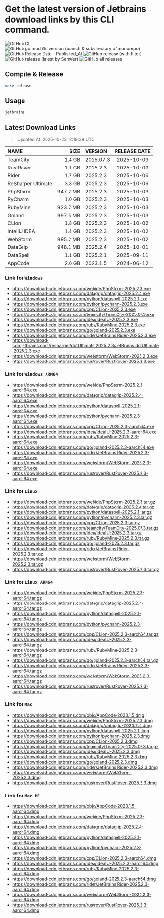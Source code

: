 # Get the latest version of Jetbrains download links by this CLI command.

![GitHub CI](https://github.com/designinlife/jetbrains/actions/workflows/ci.yml/badge.svg)
![GitHub go.mod Go version (branch & subdirectory of monorepo)](https://img.shields.io/github/go-mod/go-version/designinlife/jetbrains/master)
![GitHub Release Date - Published_At](https://img.shields.io/github/release-date/designinlife/jetbrains)
![GitHub release (with filter)](https://img.shields.io/github/v/release/designinlife/jetbrains)
![GitHub release (latest by SemVer)](https://img.shields.io/github/downloads/designinlife/jetbrains/v1.1.12/total)
![GitHub all releases](https://img.shields.io/github/downloads/designinlife/jetbrains/total)

## Compile & Release

```bash
make release
```

## Usage

```bash
jetbrains
```

## Latest Download Links

> Updated At: 2025-10-23 12:19:39 UTC

| NAME | SIZE | VERSION | RELEASE DATE |
| :-- | --: | :-- | :--: |
| TeamCity | 1.4 GB | 2025.07.3 | 2025-10-09 |
| RustRover | 1.1 GB | 2025.2.3 | 2025-10-09 |
| Rider | 1.7 GB | 2025.2.3 | 2025-10-06 |
| ReSharper Ultimate | 3.8 GB | 2025.2.3 | 2025-10-06 |
| PhpStorm | 947.2 MB | 2025.2.3 | 2025-10-03 |
| PyCharm | 1.0 GB | 2025.2.3 | 2025-10-03 |
| RubyMine | 923.7 MB | 2025.2.3 | 2025-10-03 |
| Goland | 997.5 MB | 2025.2.3 | 2025-10-03 |
| CLion | 1.8 GB | 2025.2.3 | 2025-10-02 |
| IntelliJ IDEA | 1.4 GB | 2025.2.3 | 2025-10-02 |
| WebStorm | 995.2 MB | 2025.2.3 | 2025-10-02 |
| DataGrip | 948.1 MB | 2025.2.4 | 2025-10-01 |
| DataSpell | 1.1 GB | 2025.2.1 | 2025-09-11 |
| AppCode | 2.0 GB | 2023.1.5 | 2024-06-12 |

### Link for `Windows`

* <https://download-cdn.jetbrains.com/webide/PhpStorm-2025.2.3.exe>
* <https://download-cdn.jetbrains.com/datagrip/datagrip-2025.2.4.exe>
* <https://download-cdn.jetbrains.com/python/dataspell-2025.2.1.exe>
* <https://download-cdn.jetbrains.com/python/pycharm-2025.2.3.exe>
* <https://download-cdn.jetbrains.com/cpp/CLion-2025.2.3.exe>
* <https://download-cdn.jetbrains.com/teamcity/TeamCity-2025.07.3.exe>
* <https://download-cdn.jetbrains.com/idea/ideaIU-2025.2.3.exe>
* <https://download-cdn.jetbrains.com/ruby/RubyMine-2025.2.3.exe>
* <https://download-cdn.jetbrains.com/go/goland-2025.2.3.exe>
* <https://download-cdn.jetbrains.com/rider/JetBrains.Rider-2025.2.3.exe>
* <https://download-cdn.jetbrains.com/resharper/dotUltimate.2025.2.3/JetBrains.dotUltimate.2025.2.3.exe>
* <https://download-cdn.jetbrains.com/webstorm/WebStorm-2025.2.3.exe>
* <https://download-cdn.jetbrains.com/rustrover/RustRover-2025.2.3.exe>

### Link for `Windows ARM64`

* <https://download-cdn.jetbrains.com/webide/PhpStorm-2025.2.3-aarch64.exe>
* <https://download-cdn.jetbrains.com/datagrip/datagrip-2025.2.4-aarch64.exe>
* <https://download-cdn.jetbrains.com/python/dataspell-2025.2.1-aarch64.exe>
* <https://download-cdn.jetbrains.com/python/pycharm-2025.2.3-aarch64.exe>
* <https://download-cdn.jetbrains.com/cpp/CLion-2025.2.3-aarch64.exe>
* <https://download-cdn.jetbrains.com/idea/ideaIU-2025.2.3-aarch64.exe>
* <https://download-cdn.jetbrains.com/ruby/RubyMine-2025.2.3-aarch64.exe>
* <https://download-cdn.jetbrains.com/go/goland-2025.2.3-aarch64.exe>
* <https://download-cdn.jetbrains.com/rider/JetBrains.Rider-2025.2.3-aarch64.exe>
* <https://download-cdn.jetbrains.com/webstorm/WebStorm-2025.2.3-aarch64.exe>
* <https://download-cdn.jetbrains.com/rustrover/RustRover-2025.2.3-aarch64.exe>

### Link for `Linux`

* <https://download-cdn.jetbrains.com/webide/PhpStorm-2025.2.3.tar.gz>
* <https://download-cdn.jetbrains.com/datagrip/datagrip-2025.2.4.tar.gz>
* <https://download-cdn.jetbrains.com/python/dataspell-2025.2.1.tar.gz>
* <https://download-cdn.jetbrains.com/python/pycharm-2025.2.3.tar.gz>
* <https://download-cdn.jetbrains.com/cpp/CLion-2025.2.3.tar.gz>
* <https://download-cdn.jetbrains.com/teamcity/TeamCity-2025.07.3.tar.gz>
* <https://download-cdn.jetbrains.com/idea/ideaIU-2025.2.3.tar.gz>
* <https://download-cdn.jetbrains.com/ruby/RubyMine-2025.2.3.tar.gz>
* <https://download-cdn.jetbrains.com/go/goland-2025.2.3.tar.gz>
* <https://download-cdn.jetbrains.com/rider/JetBrains.Rider-2025.2.3.tar.gz>
* <https://download-cdn.jetbrains.com/webstorm/WebStorm-2025.2.3.tar.gz>
* <https://download-cdn.jetbrains.com/rustrover/RustRover-2025.2.3.tar.gz>

### Link for `Linux ARM64`

* <https://download-cdn.jetbrains.com/webide/PhpStorm-2025.2.3-aarch64.tar.gz>
* <https://download-cdn.jetbrains.com/datagrip/datagrip-2025.2.4-aarch64.tar.gz>
* <https://download-cdn.jetbrains.com/python/dataspell-2025.2.1-aarch64.tar.gz>
* <https://download-cdn.jetbrains.com/python/pycharm-2025.2.3-aarch64.tar.gz>
* <https://download-cdn.jetbrains.com/cpp/CLion-2025.2.3-aarch64.tar.gz>
* <https://download-cdn.jetbrains.com/idea/ideaIU-2025.2.3-aarch64.tar.gz>
* <https://download-cdn.jetbrains.com/ruby/RubyMine-2025.2.3-aarch64.tar.gz>
* <https://download-cdn.jetbrains.com/go/goland-2025.2.3-aarch64.tar.gz>
* <https://download-cdn.jetbrains.com/rider/JetBrains.Rider-2025.2.3-aarch64.tar.gz>
* <https://download-cdn.jetbrains.com/webstorm/WebStorm-2025.2.3-aarch64.tar.gz>
* <https://download-cdn.jetbrains.com/rustrover/RustRover-2025.2.3-aarch64.tar.gz>

### Link for `Mac`

* <https://download-cdn.jetbrains.com/objc/AppCode-2023.1.5.dmg>
* <https://download-cdn.jetbrains.com/webide/PhpStorm-2025.2.3.dmg>
* <https://download-cdn.jetbrains.com/datagrip/datagrip-2025.2.4.dmg>
* <https://download-cdn.jetbrains.com/python/dataspell-2025.2.1.dmg>
* <https://download-cdn.jetbrains.com/python/pycharm-2025.2.3.dmg>
* <https://download-cdn.jetbrains.com/cpp/CLion-2025.2.3.dmg>
* <https://download-cdn.jetbrains.com/teamcity/TeamCity-2025.07.3.tar.gz>
* <https://download-cdn.jetbrains.com/idea/ideaIU-2025.2.3.dmg>
* <https://download-cdn.jetbrains.com/ruby/RubyMine-2025.2.3.dmg>
* <https://download-cdn.jetbrains.com/go/goland-2025.2.3.dmg>
* <https://download-cdn.jetbrains.com/rider/JetBrains.Rider-2025.2.3.dmg>
* <https://download-cdn.jetbrains.com/webstorm/WebStorm-2025.2.3.dmg>
* <https://download-cdn.jetbrains.com/rustrover/RustRover-2025.2.3.dmg>

### Link for `Mac M1`

* <https://download-cdn.jetbrains.com/objc/AppCode-2023.1.5-aarch64.dmg>
* <https://download-cdn.jetbrains.com/webide/PhpStorm-2025.2.3-aarch64.dmg>
* <https://download-cdn.jetbrains.com/datagrip/datagrip-2025.2.4-aarch64.dmg>
* <https://download-cdn.jetbrains.com/python/dataspell-2025.2.1-aarch64.dmg>
* <https://download-cdn.jetbrains.com/python/pycharm-2025.2.3-aarch64.dmg>
* <https://download-cdn.jetbrains.com/cpp/CLion-2025.2.3-aarch64.dmg>
* <https://download-cdn.jetbrains.com/idea/ideaIU-2025.2.3-aarch64.dmg>
* <https://download-cdn.jetbrains.com/ruby/RubyMine-2025.2.3-aarch64.dmg>
* <https://download-cdn.jetbrains.com/go/goland-2025.2.3-aarch64.dmg>
* <https://download-cdn.jetbrains.com/rider/JetBrains.Rider-2025.2.3-aarch64.dmg>
* <https://download-cdn.jetbrains.com/webstorm/WebStorm-2025.2.3-aarch64.dmg>
* <https://download-cdn.jetbrains.com/rustrover/RustRover-2025.2.3-aarch64.dmg>
